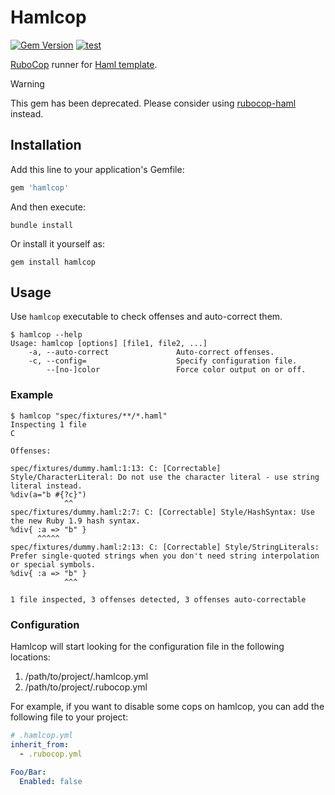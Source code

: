 # Hamlcop

[![Gem Version](https://badge.fury.io/rb/hamlcop.svg)](https://rubygems.org/gems/hamlcop)
[![test](https://github.com/r7kamura/hamlcop/actions/workflows/test.yml/badge.svg)](https://github.com/r7kamura/hamlcop/actions/workflows/test.yml)

[RuboCop](https://github.com/rubocop/rubocop) runner for [Haml template](https://github.com/haml/haml).

> [!WARNING]
> This gem has been deprecated. Please consider using [rubocop-haml](https://github.com/r7kamura/rubocop-haml) instead.

## Installation

Add this line to your application's Gemfile:

```ruby
gem 'hamlcop'
```

And then execute:

```
bundle install
```

Or install it yourself as:

```
gem install hamlcop
```

## Usage

Use `hamlcop` executable to check offenses and auto-correct them.

```console
$ hamlcop --help
Usage: hamlcop [options] [file1, file2, ...]
    -a, --auto-correct               Auto-correct offenses.
    -c, --config=                    Specify configuration file.
        --[no-]color                 Force color output on or off.
```

### Example

```console
$ hamlcop "spec/fixtures/**/*.haml"
Inspecting 1 file
C

Offenses:

spec/fixtures/dummy.haml:1:13: C: [Correctable] Style/CharacterLiteral: Do not use the character literal - use string literal instead.
%div(a="b #{?c}")
            ^^
spec/fixtures/dummy.haml:2:7: C: [Correctable] Style/HashSyntax: Use the new Ruby 1.9 hash syntax.
%div{ :a => "b" }
      ^^^^^
spec/fixtures/dummy.haml:2:13: C: [Correctable] Style/StringLiterals: Prefer single-quoted strings when you don't need string interpolation or special symbols.
%div{ :a => "b" }
            ^^^

1 file inspected, 3 offenses detected, 3 offenses auto-correctable
```

### Configuration

Hamlcop will start looking for the configuration file in the following locations:

1. /path/to/project/.hamlcop.yml
2. /path/to/project/.rubocop.yml

For example, if you want to disable some cops on hamlcop, you can add the following file to your project:

```yaml
# .hamlcop.yml
inherit_from:
  - .rubocop.yml

Foo/Bar:
  Enabled: false
```
